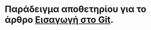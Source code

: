 # Παράδειγμα αποθετηρίου για το άρθρο [Εισαγωγή στο Git](https://jkost.github.io/IT/VersionControl/GitIntro/).
